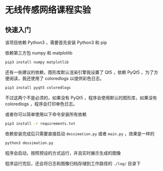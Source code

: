 # 无线传感网络课程实验

## 快速入门

该项目依赖 Python3 ，需要首先安装 Python3 和 pip

依赖第三方包 numpy 和 matplotlib 

```bash
pip3 install numpy matplotlib
```

还有一些建议的依赖，图形库默认渲染引擎我设置了 Qt5 ，依赖 PyQt5 ，为了方便阅读，我还使用了 coloredlogs 以提供彩色日志。

```bash
pip3 install pyqt5 coloredlogs
```

不过这两个不是必须的，如果没有 PyQt5 ，程序会使用默认的图形库，如果没有 coloredlogs ，程序会打印单色日志。

或者你可以简单使用以下命令安装所有依赖

```bash
pip3 install -r requirements.txt
```

依赖安装完成后只需要直接启动 `dessimation.py` 或者 `main.py` ，效果是一样的

```bash
python3 dessimation.py
```

程序会启动，按照预设的方式运行，并且实时展示生成的图像

程序运行完后，还会将日志和图像归档存储到工作路径的 `./log/` 目录下
